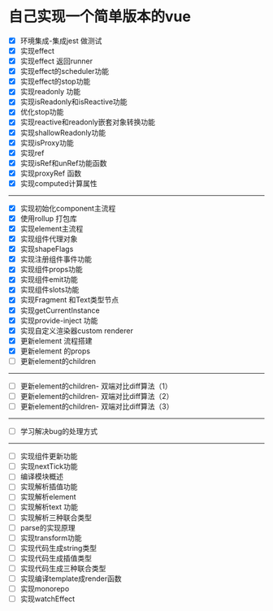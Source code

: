 # 自己实现一个简单版本的vue

- [x] 环境集成-集成jest 做测试
- [x] 实现effect
- [x] 实现effect 返回runner
- [x] 实现effect的scheduler功能
- [x] 实现effect的stop功能
- [x] 实现readonly 功能
- [x] 实现isReadonly和isReactive功能
- [x] 优化stop功能
- [x] 实现reactive和readonly嵌套对象转换功能
- [x] 实现shallowReadonly功能
- [x] 实现isProxy功能
- [x] 实现ref
- [x] 实现isRef和unRef功能函数
- [x] 实现proxyRef 函数
- [x] 实现computed计算属性

---

- [x] 实现初始化component主流程
- [x] 使用rollup 打包库
- [x] 实现element主流程
- [x] 实现组件代理对象
- [x] 实现shapeFlags
- [x] 实现注册组件事件功能
- [x] 实现组件props功能
- [x] 实现组件emit功能
- [x] 实现组件slots功能
- [x] 实现Fragment 和Text类型节点
- [x] 实现getCurrentInstance
- [x] 实现provide-inject 功能
- [x] 实现自定义渲染器custom renderer
- [x] 更新element 流程搭建
- [x] 更新element 的props
- [ ] 更新element的children

---

- [ ] 更新element的children- 双端对比diff算法（1）
- [ ] 更新element的children- 双端对比diff算法（2）
- [ ] 更新element的children- 双端对比diff算法（3）

---

- [ ] 学习解决bug的处理方式

---

- [ ] 实现组件更新功能
- [ ] 实现nextTick功能
- [ ] 编译模块概述
- [ ] 实现解析插值功能
- [ ] 实现解析element
- [ ] 实现解析text 功能
- [ ] 实现解析三种联合类型
- [ ] parse的实现原理
- [ ] 实现transform功能
- [ ] 实现代码生成string类型
- [ ] 实现代码生成插值类型
- [ ] 实现代码生成三种联合类型
- [ ] 实现编译template成render函数
- [ ] 实现monorepo
- [ ] 实现watchEffect
